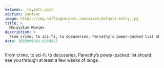```yaml
--- 
extends: _layouts.post 
section: content 
image: https://img.huffingtonpost.com/asset/default-entry.jpg 
title: > 
  Malayalam Movies 
description: > 
  From crime, to sci-fi, to docuseries, Parvathy’s power-packed list should see you through at least a few weeks of binge. 
date: 1603089581.8258927 
--- 
```

<div><p class="card__description">From crime, to sci-fi, to docuseries, Parvathy&#8217;s power-packed list should see you through at least a few weeks of binge.</p></div>
